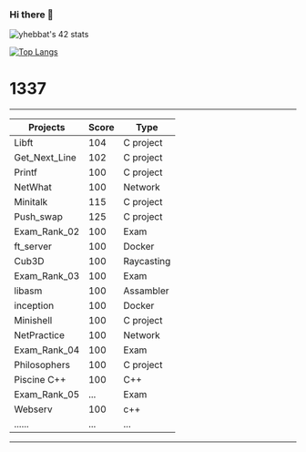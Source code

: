 ### Hi there 👋

<!--
**yhebbat/yhebbat** is a ✨ _special_ ✨ repository because its `README.md` (this file) appears on your GitHub profile.

Here are some ideas to get you started:

- 🔭 I’m currently working on ...
- 🌱 I’m currently learning ...
- 👯 I’m looking to collaborate on ...
- 🤔 I’m looking for help with ...
- 💬 Ask me about ...
- 📫 How to reach me: ...
- 😄 Pronouns: ...
- ⚡ Fun fact: ...
-->
<!--[my profile in tryhackme](https://tryhackme.com/p/TreVor) 


<!--
<img src="https://badge.mediaplus.ma/kettlebells/yhebbat" alt="yhebbat's 42 stats" />
<!--<img src="https://badge.mediaplus.ma/binary/yhebbat" alt="yhebbat's 42 stats" />-->
  <!-- [![github stats](https://github-readme-stats.vercel.app/api?username=yhebbat&count_private=true&show_icons=true&theme=dark)](https://github.com/yhebbat/github-readme-stats)
   -->
<img src="https://badge.mediaplus.ma/kettlebells/yhebbat" alt="yhebbat's 42 stats" />

[![Top Langs](https://github-readme-stats.vercel.app/api/top-langs/?username=yhebbat&langs_count=15&layout=compact&theme=highcontrast)](https://github.com/yhebbat)

# 1337
 ______________________________________
|   Projects	  |  Score	| Type      |
|---------------|---------|-----------|
| Libft         | 104     | C project |
| Get_Next_Line	| 102     | C project |
| Printf	      | 100     | C project |
| NetWhat       | 100     | Network   |
| Minitalk      | 115     | C project |
| Push_swap     | 125     | C project |
| Exam_Rank_02  | 100     | Exam      |
| ft_server     | 100     | Docker    |
| Cub3D         | 100     | Raycasting|
| Exam_Rank_03  | 100     | Exam      |
| libasm        | 100     | Assambler |
| inception     | 100     | Docker    |
| Minishell     | 100     | C project |
| NetPractice   | 100     | Network   |
| Exam_Rank_04  | 100     | Exam      |
| Philosophers  | 100     | C project |
| Piscine C++   | 100     | C++       |
| Exam_Rank_05  | ...     | Exam      |
|Webserv        | 100     |  c++      |
|......         | ...     |  ...      |
_______________________________________



<!--
# mean-->

<!--
|Note           | Are           |
| ------------- |:-------------:|
| ...           | not start     |
| ..            | in process    |
|......         | not end yet.  |
-->
